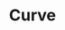 ---
layout: prefab
title: Curve
data_file: Curve
parent: Prefabs
nav_exclude: true
search_exclude: false
---